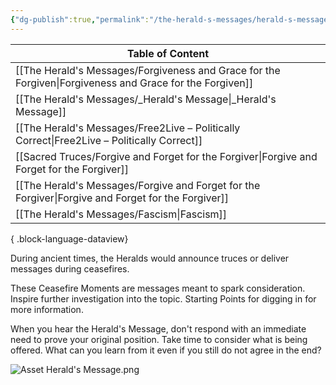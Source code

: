 ```yaml
---
{"dg-publish":true,"permalink":"/the-herald-s-messages/herald-s-message/","tags":["#home","#TheHeraldsMessages"]}
---
```


| Table of Content                                                                                            |
| ----------------------------------------------------------------------------------------------------------- |
| [[The Herald's Messages/Forgiveness and Grace for the Forgiven\|Forgiveness and Grace for the Forgiven]] |
| [[The Herald's Messages/_Herald's Message\|_Herald's Message]]                                           |
| [[The Herald's Messages/Free2Live – Politically Correct\|Free2Live – Politically Correct]]               |
| [[Sacred Truces/Forgive and Forget for the Forgiver\|Forgive and Forget for the Forgiver]]               |
| [[The Herald's Messages/Forgive and Forget for the Forgiver\|Forgive and Forget for the Forgiver]]       |
| [[The Herald's Messages/Fascism\|Fascism]]                                                               |

{ .block-language-dataview}


During ancient times, the Heralds would announce truces or deliver messages during ceasefires. 

These Ceasefire Moments are messages meant to spark consideration. Inspire further investigation into the topic. Starting Points for digging in for more information. 

When you hear the Herald's Message, don't respond with an immediate need to prove your original position. Take time to consider what is being offered. What can you learn from it even if you still do not agree in the end?

![Asset Herald's Message.png](/img/user/Assets/attachments/Asset%20Herald's%20Message.png)